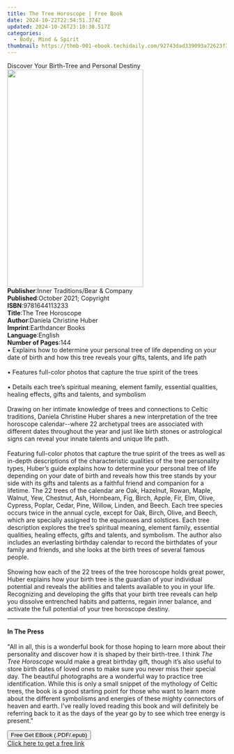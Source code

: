 ```yaml
---
title: The Tree Horoscope | Free Book
date: 2024-10-22T22:54:51.374Z
updated: 2024-10-26T23:18:30.517Z
categories:
  - Body, Mind & Spirit
thumbnail: https://thmb-001-ebook.techidaily.com/92743dad339093a72623f31baaec7b1828f10f2cb8ffe07db0265fb9c41d7b55.jpg
---
```

<main id="book-container">
  <div class="flex flex-col">
    <div class="book-brief flex-1 py-6 px-4 sm:p-6 md:py-10 md:px-8">
      <!-- brief-->
      <div class="book-brief-main">
        Discover Your Birth-Tree and Personal Destiny
      </div>
    </div>
    <div
      class="book-meta-info flex-1 grid gap-4 col-start-1 col-end-3 row-start-1 sm:mb-6 sm:grid-cols-4 lg:gap-6 lg:col-start-2 lg:row-end-6 lg:row-span-6 lg:mb-0"
    >
      <div
        class="book-meta-info-left place-content-center mt-4 p-4 text-sm leading-6 col-start-2 col-span-2 dark:text-slate-400"
      >
        <img
          class="w-full h-500 object-cover rounded-lg sm:h-255 sm:col-span-2 lg:col-span-full"
          src="https://img-001-ebook.techidaily.com/4615b34bb0f7a88c5f6da688e0e3b54a8b51d0585283bbc26273fb7e99ee5bdf.jpg"
          alt=""
          width="312"
          height="500"
        />
      </div>
      <div
        class="book-meta-info-right mt-2 col-start-1 row-start-2 col-span-3 self-center"
      >
        <!-- meta data  -->
        <div class="flex flex-col px-4 md:px-8">
          <div class="flex-1">
            <strong>Publisher</strong>:<span class="px-2"
              >Inner Traditions/Bear &amp; Company</span
            >
          </div>
          <div class="flex-1">
            <strong>Published</strong>:<span class="px-2"
              >October 2021; Copyright</span
            >
          </div>
          <div class="flex-1">
            <strong>ISBN</strong>:<span class="px-2">9781644113233</span>
          </div>
          <div class="flex-1">
            <strong>Title</strong>:<span class="px-2">The Tree Horoscope</span>
          </div>
          <div class="flex-1">
            <strong>Author</strong>:<span class="px-2"
              >Daniela Christine Huber</span
            >
          </div>
          <div class="flex-1">
            <strong>Imprint</strong>:<span class="px-2">Earthdancer Books</span>
          </div>
          <div class="flex-1">
            <strong>Language</strong>:<span class="px-2">English</span>
          </div>
          <div class="flex-1">
            <strong>Number of Pages</strong>:<span class="px-2">144</span>
          </div>
        </div>
      </div>
    </div>
    <div class="book-description flex-1 py-6 px-4 sm:p-6 md:py-10 md:px-8">
      <div class="book-description-main">
        <div accordion-content="" id="description">
          • Explains how to determine your personal tree of life depending on
          your date of birth and how this tree reveals your gifts, talents, and
          life path <br /><br />• Features full-color photos that capture the
          true spirit of the trees <br /><br />• Details each tree’s spiritual
          meaning, element family, essential qualities, healing effects, gifts
          and talents, and symbolism <br /><br />Drawing on her intimate
          knowledge of trees and connections to Celtic traditions, Daniela
          Christine Huber shares a new interpretation of the tree horoscope
          calendar--where 22 archetypal trees are associated with different
          dates throughout the year and just like birth stones or astrological
          signs can reveal your innate talents and unique life path.
          <br /><br />Featuring full-color photos that capture the true spirit
          of the trees as well as in-depth descriptions of the characteristic
          qualities of the tree personality types, Huber’s guide explains how to
          determine your personal tree of life depending on your date of birth
          and reveals how this tree stands by your side with its gifts and
          talents as a faithful friend and companion for a lifetime. The 22
          trees of the calendar are Oak, Hazelnut, Rowan, Maple, Walnut, Yew,
          Chestnut, Ash, Hornbeam, Fig, Birch, Apple, Fir, Elm, Olive, Cypress,
          Poplar, Cedar, Pine, Willow, Linden, and Beech. Each tree species
          occurs twice in the annual cycle, except for Oak, Birch, Olive, and
          Beech, which are specially assigned to the equinoxes and solstices.
          Each tree description explores the tree’s spiritual meaning, element
          family, essential qualities, healing effects, gifts and talents, and
          symbolism. The author also includes an everlasting birthday calendar
          to record the birthdates of your family and friends, and she looks at
          the birth trees of several famous people. <br /><br />Showing how each
          of the 22 trees of the tree horoscope holds great power, Huber
          explains how your birth tree is the guardian of your individual
          potential and reveals the abilities and talents available to you in
          your life. Recognizing and developing the gifts that your birth tree
          reveals can help you dissolve entrenched habits and patterns, regain
          inner balance, and activate the full potential of your tree horoscope
          destiny.
        </div>
        <div class="accordion-fader"></div>
      </div>
    </div>
    <div class="book-excerpts flex-1 py-6 px-4 sm:p-6 md:py-10 md:px-8">
      <!-- excerpts-->
      <div class="book-excerpts-main">
        <hr />
        <h4 class="placeholder placeholder-heading">
          <span>In The Press</span>
        </h4>
        <p>
          "All in all, this is a wonderful book for those hoping to learn more
          about their personality and discover how it is shaped by their
          birth-tree. I think <i>The Tree Horoscope</i> would make a great
          birthday gift, though it’s also useful to store birth dates of loved
          ones to make sure you never miss their special day. The beautiful
          photographs are a wonderful way to practice tree identification. While
          this is only a small snippet of the mythology of Celtic trees, the
          book is a good starting point for those who want to learn more about
          the different symbolisms and energies of these mighty connectors of
          heaven and earth. I’ve really loved reading this book and will
          definitely be referring back to it as the days of the year go by to
          see which tree energy is present."
        </p>
      </div>
    </div>
    <div
      class="book-about-author flex-1 py-6 px-4 sm:p-6 md:py-10 md:px-8"
    ></div>
    <div class="book-free-get flex-1 py-6 px-4 sm:p-6 md:py-10 md:px-8">
      <button
        id="btn-free-get"
        class="bg-blue-500 hover:bg-blue-700 text-white font-bold py-2 px-4 rounded"
      >
        Free Get EBook (.PDF/.epub)
      </button>
      <div id="countdown-display" class="px-2 text-lg mt-2"></div>
      <a
        id="free-link"
        class="hidden bg-blue-500 hover:bg-blue-700 text-white font-bold py-2 px-4 rounded"
        href="https://www.ebooks.com/en-us/book/210232462/the-tree-horoscope/daniela-christine-huber/"
        target="_blank"
        >Click here to get a free link</a
      >
    </div>
    <script>
      let countdownTime = 0;
      let countdownInterval = null;
      document
        .getElementById('btn-free-get')
        .addEventListener('click', startCountdown);
      function startCountdown() {
        countdownTime = new Date().getTime() + 60000 * 3;
        countdownInterval = setInterval(updateCountdown, 1000);
        document.getElementById('btn-free-get').disabled = true;
        document
          .getElementById('btn-free-get')
          .classList.add('bg-gray-500', 'cursor-not-allowed');
      }
      function updateCountdown() {
        let currentTime = new Date().getTime();
        let timeLeft = countdownTime - currentTime;
        let secondsLeft = Math.floor(timeLeft / 1000);
        document.getElementById('countdown-display').innerHTML =
          `Remaining time: ${secondsLeft} seconds.`;
        if (secondsLeft <= 0) {
          clearInterval(countdownInterval);
          document.getElementById('btn-free-get').classList.add('hidden');
          document.getElementById('free-link').classList.remove('hidden');
          document.getElementById('countdown-display').innerHTML = '';
        }
      }
    </script>
  </div>
</main>

<ins class="adsbygoogle"
      style="display:block"
      data-ad-client="ca-pub-7571918770474297"
      data-ad-slot="8358498916"
      data-ad-format="auto"
      data-full-width-responsive="true"></ins>
    